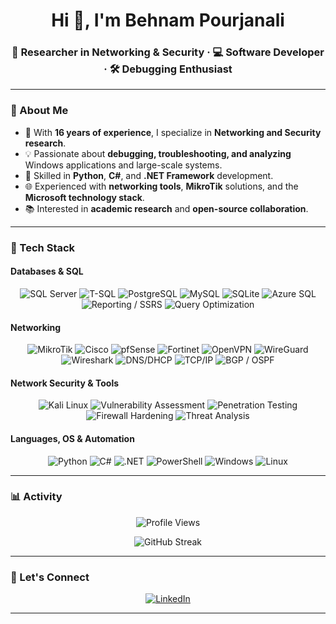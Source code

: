 <!-- Hero -->
<h1 align="center">Hi 👋, I'm Behnam Pourjanali</h1>
<h3 align="center">🔬 Researcher in Networking & Security · 💻 Software Developer · 🛠️ Debugging Enthusiast</h3>

---

### 🌌 About Me
- 🧭 With **16 years of experience**, I specialize in **Networking and Security research**.  
- 💡 Passionate about **debugging, troubleshooting, and analyzing** Windows applications and large-scale systems.  
- 🐍 Skilled in **Python**, **C#**, and **.NET Framework** development.  
- 🌐 Experienced with **networking tools**, **MikroTik** solutions, and the **Microsoft technology stack**.  
- 📚 Interested in **academic research** and **open-source collaboration**.  

---

### 🔧 Tech Stack

#### Databases & SQL
<p align="center">
  <img alt="SQL Server" src="https://img.shields.io/badge/SQL%20Server-CC2927?style=flat&logo=Microsoft%20SQL%20Server&logoColor=white" />
  <img alt="T-SQL" src="https://img.shields.io/badge/T--SQL-CC2927?style=flat&logo=Microsoft%20SQL%20Server&logoColor=white" />
  <img alt="PostgreSQL" src="https://img.shields.io/badge/PostgreSQL-4169E1?style=flat&logo=postgresql&logoColor=white" />
  <img alt="MySQL" src="https://img.shields.io/badge/MySQL-4479A1?style=flat&logo=mysql&logoColor=white" />
  <img alt="SQLite" src="https://img.shields.io/badge/SQLite-003B57?style=flat&logo=sqlite&logoColor=white" />
  <img alt="Azure SQL" src="https://img.shields.io/badge/Azure%20SQL-0078D4?style=flat&logo=microsoftazure&logoColor=white" />
  <img alt="Reporting / SSRS" src="https://img.shields.io/badge/Reporting%20%2F%20SSRS-5C2D91?style=flat&logo=powerbi&logoColor=white" />
  <img alt="Query Optimization" src="https://img.shields.io/badge/Query%20Optimization-0A0A0A?style=flat&logo=sqlite&logoColor=white" />
</p>

#### Networking
<p align="center">
  <img alt="MikroTik" src="https://img.shields.io/badge/MikroTik-FFCC33?style=flat&logo=mikrotik&logoColor=black" />
  <img alt="Cisco" src="https://img.shields.io/badge/Cisco-1BA0D7?style=flat&logo=cisco&logoColor=white" />
  <img alt="pfSense" src="https://img.shields.io/badge/pfSense-212121?style=flat&logo=pfsense&logoColor=white" />
  <img alt="Fortinet" src="https://img.shields.io/badge/Fortinet-EE3124?style=flat&logo=fortinet&logoColor=white" />
  <img alt="OpenVPN" src="https://img.shields.io/badge/OpenVPN-EA7E20?style=flat&logo=openvpn&logoColor=white" />
  <img alt="WireGuard" src="https://img.shields.io/badge/WireGuard-88171A?style=flat&logo=wireguard&logoColor=white" />
  <img alt="Wireshark" src="https://img.shields.io/badge/Wireshark-1679A7?style=flat&logo=wireshark&logoColor=white" />
  <img alt="DNS/DHCP" src="https://img.shields.io/badge/DNS%20%2F%20DHCP-0A0A0A?style=flat&logo=cloudflare&logoColor=white" />
  <img alt="TCP/IP" src="https://img.shields.io/badge/TCP%2FIP-0A0A0A?style=flat&logo=gnometerminal&logoColor=white" />
  <img alt="BGP / OSPF" src="https://img.shields.io/badge/BGP%20%2F%20OSPF-0A0A0A?style=flat&logo=router&logoColor=white" />
</p>

#### Network Security & Tools
<p align="center">
  <img alt="Kali Linux" src="https://img.shields.io/badge/Kali%20Linux-557C94?style=flat&logo=kalilinux&logoColor=white" />
  <img alt="Vulnerability Assessment" src="https://img.shields.io/badge/Vulnerability%20Assessment-0A0A0A?style=flat&logo=cve&logoColor=white" />
  <img alt="Penetration Testing" src="https://img.shields.io/badge/Penetration%20Testing-0A0A0A?style=flat&logo=kalilinux&logoColor=white" />
  <img alt="Firewall Hardening" src="https://img.shields.io/badge/Firewall%20Hardening-0A0A0A?style=flat&logo=fortinet&logoColor=white" />
  <img alt="Threat Analysis" src="https://img.shields.io/badge/Threat%20Analysis-0A0A0A?style=flat&logo=virustotal&logoColor=white" />
</p>

#### Languages, OS & Automation
<p align="center">
  <img alt="Python" src="https://img.shields.io/badge/Python-3776AB?style=flat&logo=python&logoColor=white" />
  <img alt="C#" src="https://img.shields.io/badge/C%23-239120?style=flat&logo=csharp&logoColor=white" />
  <img alt=".NET" src="https://img.shields.io/badge/.NET-512BD4?style=flat&logo=dotnet&logoColor=white" />
  <img alt="PowerShell" src="https://img.shields.io/badge/PowerShell-5391FE?style=flat&logo=powershell&logoColor=white" />
  <img alt="Windows" src="https://img.shields.io/badge/Windows-0078D6?style=flat&logo=windows&logoColor=white" />
  <img alt="Linux" src="https://img.shields.io/badge/Linux-FCC624?style=flat&logo=linux&logoColor=black" />
</p>

---

### 📊 Activity
<p align="center">
  <img alt="Profile Views" src="https://komarev.com/ghpvc/?username=pourjanali&style=flat-square&color=lightgray&label=Views" />
</p>

<p align="center">
  <img
    alt="GitHub Streak"
    src="https://streak-stats.demolab.com?user=pourjanali&theme=github-dark-dimmed&hide_border=true&date_format=n%2Fj%5B%2FY%5D&background=00000000"
  />
</p>

---

### 🤝 Let's Connect
<p align="center">
  <a href="https://www.linkedin.com/in/behnam-pourjanali/">
    <img alt="LinkedIn" src="https://img.shields.io/badge/LinkedIn-0A66C2?style=flat&logo=linkedin&logoColor=white" />
  </a>
</p>

---
